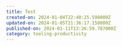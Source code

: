 ```yaml
---
title: Test
created-on: 2024-01-04T22:40:25.598000Z
updated-on: 2024-01-05T21:36:17.158000Z
published-on: 2024-01-11T13:26:59.787000Z
category: tooling-productivity
---
```

